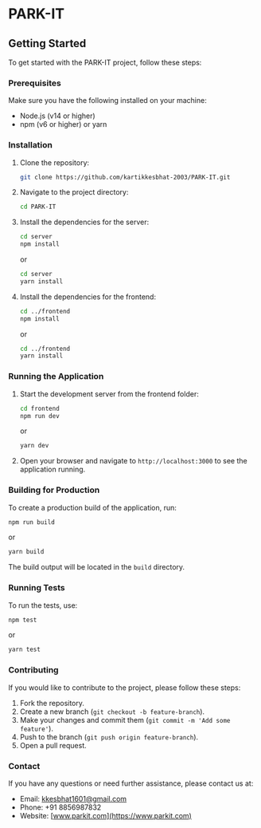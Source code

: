 # PARK-IT

## Getting Started

To get started with the PARK-IT project, follow these steps:

### Prerequisites

Make sure you have the following installed on your machine:
- Node.js (v14 or higher)
- npm (v6 or higher) or yarn

### Installation

1. Clone the repository:
   ```bash
   git clone https://github.com/kartikkesbhat-2003/PARK-IT.git
   ```

2. Navigate to the project directory:
   ```bash
   cd PARK-IT
   ```

3. Install the dependencies for the server:
   ```bash
   cd server
   npm install
   ```
   or
   ```bash
   cd server
   yarn install
   ```

4. Install the dependencies for the frontend:
   ```bash
   cd ../frontend
   npm install
   ```
   or
   ```bash
   cd ../frontend
   yarn install
   ```

### Running the Application

1. Start the development server from the frontend folder:
   ```bash
   cd frontend
   npm run dev
   ```
   or
   ```bash
   yarn dev
   ```

2. Open your browser and navigate to `http://localhost:3000` to see the application running.

### Building for Production

To create a production build of the application, run:
```bash
npm run build
```
or
```bash
yarn build
```
The build output will be located in the `build` directory.

### Running Tests

To run the tests, use:
```bash
npm test
```
or
```bash
yarn test
```

### Contributing

If you would like to contribute to the project, please follow these steps:

1. Fork the repository.
2. Create a new branch (`git checkout -b feature-branch`).
3. Make your changes and commit them (`git commit -m 'Add some feature'`).
4. Push to the branch (`git push origin feature-branch`).
5. Open a pull request.

### Contact

If you have any questions or need further assistance, please contact us at:
- Email: kkesbhat1601@gmail.com
- Phone: +91 8856987832
- Website: [www.parkit.com](https://www.parkit.com)